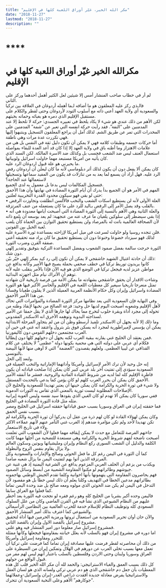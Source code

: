 ```yaml
---
title: "مكر الله الخير، غيّر أوراق اللعبة كلها في الإقليم"
date: "2018-11-27"
lastmod: "2018-11-27"
description: ""
---
```

# ****

# **مكرالله الخير غيّر أوراق اللعبة كلها في الإقليم**

لم أر في خطاب صاحب المنشار أمس إلا شيئين لعل الكثير أهمل أحدهما وركز على الثاني.   
فالـذي ركز عليه المعلقون هو ما أضافه لـما أهمله أردوغان في العلاقة بين تركيا والسعودية أي ولاية العهد أعني ذاته مع أسلوب التودد لأردوغان وحتى لقطر والكلام على مستقبل الإقليم الذي دمره هو بغبائه وحماته بخبثهم.  
لكن الأهم من ذلك عندي هو شيء لا يكاد يلحظ في تعبيره الجسدي: حركة لا تلحظ إلا عند المدمنين على “النفة”. فقد رأيت حركة انفسه التي تعبر عن “شمة” المدمنين على المخدرات التي تمر عن طريق الشم. لذلك آمل أن يراجع المعلقون التسجيل وينتبهوا إليها فهي تكررت عدة مرات وهي ناطقة.  
أما حركات جسمه وطبقات كلامه فهي لا يمكن أن تكون دليل ثقة في النفس بل هي من علامات الاهتزاز وما أظنه باق في ولاية العهد إلا إذا كان قد أعد العدة للبقاء بمواصلة استعمال العنف ليس ضد الشعب فحسب بل وكذلك ضد الاسرة المالكة. لكن السند الذي كان يأتيه من امريكا مستبعد مهما حاولت اسرائيل ولوبياتها.  
ما يحيرني هو علة قبول اردوغان الرد عليه.   
كان يمكن ألا يفعل دون أن يكون لذلك أثر دبلوماسي لأنه ما كان ليعلن أن اردوغان رفض الرد عليه. فهل أراد أن يسمع لما يعد به من تنازلات قد يكون من المفيد سماعها وتسجيلها لاستعمالها عند الحاجة؟   
فتسجيل المكالمات ليس بدعا بل معمول به لدى الجميع.  
المهم في الأمر هو أن الجميع بدأ يدرك أن أيام الثورة المضادة في نهايتها وأن هذا الأحمق حتى لو بقي فهو سيكون محدود القدرة التخريبية لعلتين:   
• العلة الأولى لأنه لن يستطيع اسكات الشعب والنخب فالألسن انطلقت وتجاوزت الرفض بالقلب وقد يصل الأمر إلى الرفض بـاليد للرد على ما كان يستعمله من عنف المرتزقة.  
• والعلة الثانية وهي الأهم بالنسبة إلى الثورة المضادة التي أصبحت أيامها معدودة هي أنه إذا بقي سيضطر إلى سلوكين يلغيان ما عرف عنه من عنجهية: لم يعد بوسعه أن يلمع ذاته لأن الصحافة العالمية باتت له بالمرصاد ولن يستطيع تحقيق التوازن بين الحماة كأن يلعب لعبة الحبل بين القوتين.  
فلن تنجده روسيا ولو حاولت لسرعت في ميل أمريكا لإزاحته بمساعدة ثورة الأسرة عليه.   
لذلك فهو سيزداد خضوعا وخنوعا دون أن يستطيع تحقيق ما كان يراد منه تحقيقه أعني صفقة القرن وضرب الثورة.   
الثورة خرجت سالمة بفضل صمود الشعوب وبفضل المساعدة التركية بتوفيق وتقدير إلهي دون شك.  
ذلك أن حادثة اغتيال الشهيد خاشقجي لا يمكن أن تكون إلى رد كيد بمكر إلهي خيّر بيّن:   
كانوا يريدون توريط تركيا في خطف صحفي بحملة يصبح فيها الأمير وكأنه يدافع عن مواطن عزيز لديه فيجعل تركيا في الوضع الذي هو فيه الآن فإذا بالأمر ينقلب عليه لأنه توهم أن الأتراك نيام مثل اجهزته البدائية.  
وشاءت الاقدار أن يحقق خاشقجي بشهادته ما يمكن الأمة من فرصة تاريخية لأن شهادته تمثل منعرجا تاريخيا سيغير كل معطيات اللعبة في الإقليم والخاسر الأكبر فيها هو الثورة المضادة واسرائيل وإيران وكل حكام الأنظمة العربية العميلة الذين لا يقلون طغيانا وفسادا من هذا الأمير الأحمق.  
وفي النهاية فإن السعودية التي يعد نظامها مركز الثورة المضادة والمؤامرات التي تحاك لأهل الإقليم وشعوبه أصبحت اليوم لديها حل وحيد: فزعة الصالح من نخبها لإنقاذ وطنه من تحوله إلى مجرد أداة وبقرة حلوب لتخرج مما يحاك لها جارها الذي لا يقل حمقا عن الأمير لسذاجته البدوية وتوهمه الأخرق انه الاسكندر المقدوني.   
وما ذلك إلا لأنه يجهل أن الاسكندر تلميذ أرسطو وظن أن من لم يتجاوز المرحلة الابتدائية يمكن أن يؤسس لإمبراطورية لمجرد أنه يسكن فوق بئر بترول واعتقد أنه غني في حين أن العرب مجتمعين دخلهم القومي دون كاليفورنيا.   
فمن يعتقد أن الخليج غني يقارنه ببقية العرب لكنه يجهل أن دخولهم كلها دون إيطاليا.   
فكلام أي عربي على دولته التي هي محمية بكونها دولة “عظمى” لا يختلف عن كلام القذافي عن ليبيا العظمى. ولعلهم يقصدون “العضمة” التي لا أوهى منها لأنها البيضة بالتونسي.  
ولنعد إلى الحل.   
إنه حل وحيد لأن ترك الأمر لإسرائيل وأمريكا وأداتهما الإماراتية والنخب العميلة في السعودية سيؤدي إلى تفتيت آخر بلد عربي كبير كان يمكن إذا صلحت قياداته أن يكون قاطرة الإقليم كله لما لديه من شروط القيادة المادية والروحية. فعشر ما أنفقه الأمير الأحمق كان يمكن أن يحرر العرب كلهم لو كان يؤمن كما يدعي بالتحديث المستقل.  
ولا شيء في ثورة الحرية والكرامة كان يمكن حينها أن يعتبر تهديدا للسعودية والخليج لأن الإصلاحات المطلوبة ليست ثورية بالمعنى الذي تقاس به الثورات الدموية.   
ففي سوريا كان يمكن ألا تهدم لو كان الغبي الذي يقودها سيد نفسه وليس ألعوبة إيرانية مثله مثل قادة الثورة المضادة في الخليج.  
فما حققته إيران في العراق وسوريا بسبب حمق قياداتها حققته اسرائيل في الخليج ومصر بسبب نفس الحمق.   
وكان يمكن لهؤلاء القادة لو كان لهم ذرة من عقل أن يدركوا أن ثورة الحرية والكرامة لم تكن تهديدا لأحد ولم تكن مؤامرة ضدهم إذ الغرب غني التآمر عنهم لأنهم عملاءه الاكثر ولاء في تاريخ الاستعمار.  
جاءتهم الفرصة للتعامل مع حدث لا يمكن إيقافه مهما فعلوا لأن الشعوب التي تعلمت أصبحت ناضجة لفهم شروط الحرية والكرامة وهي مستعدة للتضحية من أجلها مهما كانت الكلفة والدليل أن الشعب السوري ركع النظام وإيران ومليشياتها وبوتين وسكون العالم ولا يزال يقاوم بنفس الروح والبطولة.  
كما أن الثورة في اليمن رغم كل ما فعل الحوثي وصالح والإمارات والسعودية وكل المرتزقة الذين أتوا بهم لتفتيت اليمن ما يزال شعبه صامدا.   
ويكذب من يزعم أن الحلف العربي المزعوم يدافع عن الشرعية اليمنية إذ هي غنية عن جيوشهم وطائراتهم لو مكنوا المقاومة الشعبية من أبسط وسائل الصمود.  
فهم يحاصرون المقاومة التي يتهمونها بأنها اخوانية وكلما تقدم الجيش الوطني يهاجمونه بطائراتهم مدعين الخطأ في التهديف وكلنا يعلم أن ذلك ليس خطأ بل هو مقصود لأن التدخل في اليمن لم يكن ضد الحوثي الذي مولوه ومعه صالح بل ضد وحدة اليمن تماما كما فعلوا مع العراق سابقا.  
فاليمن وحده أكبر بشريا من الخليج كله وهو رغم فقره لو نجحت فيه الثورة يعد أخطر عليهم من النظام الشيوعي الذي نشأ فيه في القرن الماضي وكان من علل السلوك السعودي كله وتوظيف النظام للإسلام خدمة للحرب العالمية بين النظامين الرأسمالي والشيوعي كما اعترف بذلك أمير المنشار الأحمق.  
والآن حان أوان تحرير السعودية من استعمال ثروتها ورمزية الحرمين فيها أداة لتحقيق مشروع إسرائيل بالقصد الاول وإيران بالقصد الثاني.   
فمشروع إسرائيل صار معلوما دور امير المنشار فيه وهو علني.   
اما دوره في مشروع إيران فهو بالسلب لأنه يعلل خيانته بمقاومتها فيجعلها وكأنها ممثلة للتحرر ومقاومة إسرائيل وأمريكا.  
من ذلك أن محاصرته لقطر فرضت عليها مصادقة إيران تماما كما فرضت على تركيا أن تعمل معها بسبب تخلي العرب عن دورهم في الهلال وتمكين إيران من السيطرة على العراق وسوريا ولبنان وحتى الاردن وفلسطين بالسلب باعتبار أنهم ليس لهم مفر من قبول الواقع من حولهم.  
كل ذلك بسبب العمق والغباء الاستراتيجي: والحمد لله أن مكر الله الخير قلب كل هذه المعطيات بأن جعل دم خاشقجي الذي هو دم عربي تركي ولسانه الذي هو لسان العقل والاستراتيجيا يفرض معادلة جديدة أفقدت ذراعي الغدر-إيران وإسرائيل-وعملائهما “جوكارهم” الأهم وعلى النخبة السعودية أن تتحرك.

###